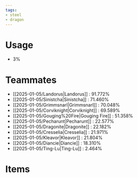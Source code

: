 ```yaml
---
tags:
- steel
- dragon
---
```

# Usage
- 3%
# Teammates
- [[2025-01-05/Landorus|Landorus]] : 91.772%
- [[2025-01-05/Sinistcha|Sinistcha]] : 71.460%
- [[2025-01-05/Grimmsnarl|Grimmsnarl]] : 70.048%
- [[2025-01-05/Corviknight|Corviknight]] : 69.589%
- [[2025-01-05/Gouging%20Fire|Gouging Fire]] : 51.358%
- [[2025-01-05/Pecharunt|Pecharunt]] : 22.577%
- [[2025-01-05/Dragonite|Dragonite]] : 22.182%
- [[2025-01-05/Cresselia|Cresselia]] : 21.971%
- [[2025-01-05/Kleavor|Kleavor]] : 21.804%
- [[2025-01-05/Diancie|Diancie]] : 18.310%
- [[2025-01-05/Ting-Lu|Ting-Lu]] : 2.464%
# Items